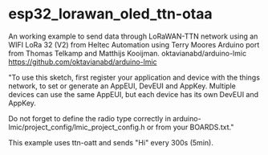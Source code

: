 # esp32_lorawan_oled_ttn-otaa
An working example to send data through LoRaWAN-TTN network using an WIFI LoRa 32 (V2) from Heltec Automation using Terry Moores Arduino port from Thomas Telkamp and Matthijs Kooijman. oktavianabd/arduino-lmic https://github.com/oktavianabd/arduino-lmic

   "To use this sketch, first register your application and device with
   the things network, to set or generate an AppEUI, DevEUI and AppKey.
   Multiple devices can use the same AppEUI, but each device has its own
   DevEUI and AppKey.

   Do not forget to define the radio type correctly in
   arduino-lmic/project_config/lmic_project_config.h or from your BOARDS.txt."

This example uses ttn-oatt and sends "Hi" every 300s (5min).
